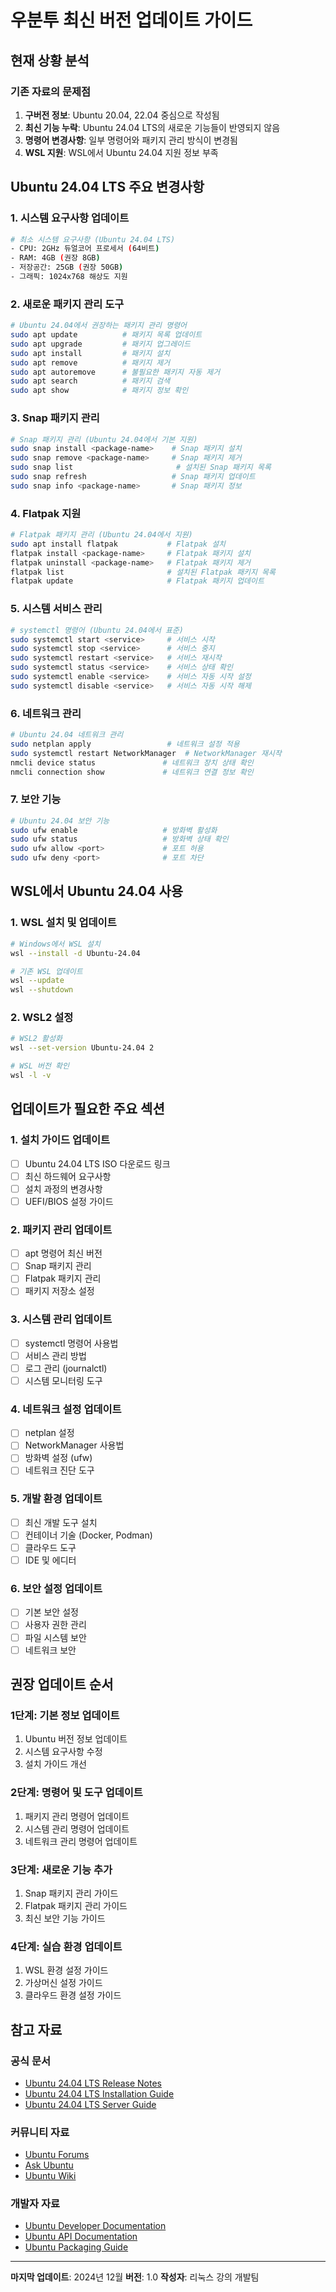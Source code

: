 # 우분투 최신 버전 업데이트 가이드

## 현재 상황 분석

### 기존 자료의 문제점
1. **구버전 정보**: Ubuntu 20.04, 22.04 중심으로 작성됨
2. **최신 기능 누락**: Ubuntu 24.04 LTS의 새로운 기능들이 반영되지 않음
3. **명령어 변경사항**: 일부 명령어와 패키지 관리 방식이 변경됨
4. **WSL 지원**: WSL에서 Ubuntu 24.04 지원 정보 부족

## Ubuntu 24.04 LTS 주요 변경사항

### 1. 시스템 요구사항 업데이트
```bash
# 최소 시스템 요구사항 (Ubuntu 24.04 LTS)
- CPU: 2GHz 듀얼코어 프로세서 (64비트)
- RAM: 4GB (권장 8GB)
- 저장공간: 25GB (권장 50GB)
- 그래픽: 1024x768 해상도 지원
```

### 2. 새로운 패키지 관리 도구
```bash
# Ubuntu 24.04에서 권장하는 패키지 관리 명령어
sudo apt update          # 패키지 목록 업데이트
sudo apt upgrade         # 패키지 업그레이드
sudo apt install         # 패키지 설치
sudo apt remove          # 패키지 제거
sudo apt autoremove      # 불필요한 패키지 자동 제거
sudo apt search          # 패키지 검색
sudo apt show            # 패키지 정보 확인
```

### 3. Snap 패키지 관리
```bash
# Snap 패키지 관리 (Ubuntu 24.04에서 기본 지원)
sudo snap install <package-name>    # Snap 패키지 설치
sudo snap remove <package-name>     # Snap 패키지 제거
sudo snap list                       # 설치된 Snap 패키지 목록
sudo snap refresh                   # Snap 패키지 업데이트
sudo snap info <package-name>       # Snap 패키지 정보
```

### 4. Flatpak 지원
```bash
# Flatpak 패키지 관리 (Ubuntu 24.04에서 지원)
sudo apt install flatpak           # Flatpak 설치
flatpak install <package-name>     # Flatpak 패키지 설치
flatpak uninstall <package-name>   # Flatpak 패키지 제거
flatpak list                       # 설치된 Flatpak 패키지 목록
flatpak update                     # Flatpak 패키지 업데이트
```

### 5. 시스템 서비스 관리
```bash
# systemctl 명령어 (Ubuntu 24.04에서 표준)
sudo systemctl start <service>     # 서비스 시작
sudo systemctl stop <service>      # 서비스 중지
sudo systemctl restart <service>   # 서비스 재시작
sudo systemctl status <service>    # 서비스 상태 확인
sudo systemctl enable <service>    # 서비스 자동 시작 설정
sudo systemctl disable <service>   # 서비스 자동 시작 해제
```

### 6. 네트워크 관리
```bash
# Ubuntu 24.04 네트워크 관리
sudo netplan apply                 # 네트워크 설정 적용
sudo systemctl restart NetworkManager  # NetworkManager 재시작
nmcli device status               # 네트워크 장치 상태 확인
nmcli connection show             # 네트워크 연결 정보 확인
```

### 7. 보안 기능
```bash
# Ubuntu 24.04 보안 기능
sudo ufw enable                   # 방화벽 활성화
sudo ufw status                   # 방화벽 상태 확인
sudo ufw allow <port>             # 포트 허용
sudo ufw deny <port>              # 포트 차단
```

## WSL에서 Ubuntu 24.04 사용

### 1. WSL 설치 및 업데이트
```bash
# Windows에서 WSL 설치
wsl --install -d Ubuntu-24.04

# 기존 WSL 업데이트
wsl --update
wsl --shutdown
```

### 2. WSL2 설정
```bash
# WSL2 활성화
wsl --set-version Ubuntu-24.04 2

# WSL 버전 확인
wsl -l -v
```

## 업데이트가 필요한 주요 섹션

### 1. 설치 가이드 업데이트
- [ ] Ubuntu 24.04 LTS ISO 다운로드 링크
- [ ] 최신 하드웨어 요구사항
- [ ] 설치 과정의 변경사항
- [ ] UEFI/BIOS 설정 가이드

### 2. 패키지 관리 업데이트
- [ ] apt 명령어 최신 버전
- [ ] Snap 패키지 관리
- [ ] Flatpak 패키지 관리
- [ ] 패키지 저장소 설정

### 3. 시스템 관리 업데이트
- [ ] systemctl 명령어 사용법
- [ ] 서비스 관리 방법
- [ ] 로그 관리 (journalctl)
- [ ] 시스템 모니터링 도구

### 4. 네트워크 설정 업데이트
- [ ] netplan 설정
- [ ] NetworkManager 사용법
- [ ] 방화벽 설정 (ufw)
- [ ] 네트워크 진단 도구

### 5. 개발 환경 업데이트
- [ ] 최신 개발 도구 설치
- [ ] 컨테이너 기술 (Docker, Podman)
- [ ] 클라우드 도구
- [ ] IDE 및 에디터

### 6. 보안 설정 업데이트
- [ ] 기본 보안 설정
- [ ] 사용자 권한 관리
- [ ] 파일 시스템 보안
- [ ] 네트워크 보안

## 권장 업데이트 순서

### 1단계: 기본 정보 업데이트
1. Ubuntu 버전 정보 업데이트
2. 시스템 요구사항 수정
3. 설치 가이드 개선

### 2단계: 명령어 및 도구 업데이트
1. 패키지 관리 명령어 업데이트
2. 시스템 관리 명령어 업데이트
3. 네트워크 관리 명령어 업데이트

### 3단계: 새로운 기능 추가
1. Snap 패키지 관리 가이드
2. Flatpak 패키지 관리 가이드
3. 최신 보안 기능 가이드

### 4단계: 실습 환경 업데이트
1. WSL 환경 설정 가이드
2. 가상머신 설정 가이드
3. 클라우드 환경 설정 가이드

## 참고 자료

### 공식 문서
- [Ubuntu 24.04 LTS Release Notes](https://releases.ubuntu.com/24.04/)
- [Ubuntu 24.04 LTS Installation Guide](https://ubuntu.com/tutorials/install-ubuntu-desktop)
- [Ubuntu 24.04 LTS Server Guide](https://ubuntu.com/server/docs)

### 커뮤니티 자료
- [Ubuntu Forums](https://ubuntuforums.org/)
- [Ask Ubuntu](https://askubuntu.com/)
- [Ubuntu Wiki](https://wiki.ubuntu.com/)

### 개발자 자료
- [Ubuntu Developer Documentation](https://developer.ubuntu.com/)
- [Ubuntu API Documentation](https://api.ubuntu.com/)
- [Ubuntu Packaging Guide](https://packaging.ubuntu.com/)

---

**마지막 업데이트**: 2024년 12월
**버전**: 1.0
**작성자**: 리눅스 강의 개발팀
